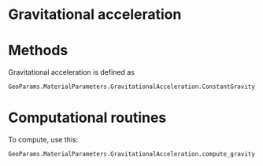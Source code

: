 # Gravitational acceleration 

# Methods
Gravitational acceleration is defined as 
```@docs
GeoParams.MaterialParameters.GravitationalAcceleration.ConstantGravity
```

# Computational routines
To compute, use this:
```@docs
GeoParams.MaterialParameters.GravitationalAcceleration.compute_gravity
```